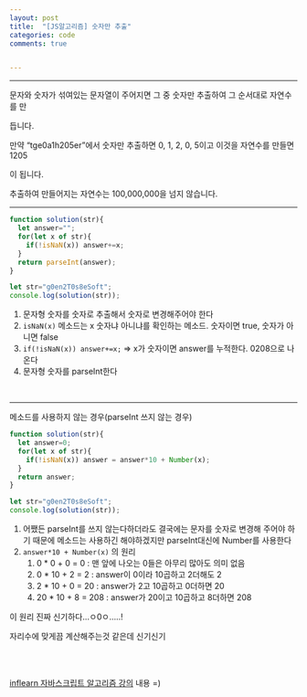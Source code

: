 ```yaml
---
layout: post
title:  "[JS알고리즘] 숫자만 추출"
categories: code 
comments: true


---
```






---

문자와 숫자가 섞여있는 문자열이 주어지면 그 중 숫자만 추출하여 그 순서대로 자연수를 만

듭니다.

만약 “tge0a1h205er”에서 숫자만 추출하면 0, 1, 2, 0, 5이고 이것을 자연수를 만들면 1205

이 됩니다.

추출하여 만들어지는 자연수는 100,000,000을 넘지 않습니다.

---





~~~javascript
function solution(str){
  let answer="";
  for(let x of str){
    if(!isNaN(x)) answer+=x;
  }  
  return parseInt(answer);
}

let str="g0en2T0s8eSoft";
console.log(solution(str));
~~~



1. 문자형 숫자를 숫자로 추출해서 숫자로 변경해주어야 한다
2. `isNaN(x)` 메소드는 x  숫자냐 아니냐를 확인하는 메소드. 숫자이면 true, 숫자가 아니면 false
3. `if(!isNaN(x)) answer+=x;` => x가 숫자이면 answer를 누적한다. 0208으로 나온다
4. 문자형 숫자를 parseInt한다

<br>

---

메소드를 사용하지 않는 경우(parseInt 쓰지 않는 경우)

~~~javascript
function solution(str){
  let answer=0;
  for(let x of str){
    if(!isNaN(x)) answer = answer*10 + Number(x);
  }  
  return answer;
}

let str="g0en2T0s8eSoft";
console.log(solution(str));
~~~

1. 어쨌든 parseInt를 쓰지 않는다하더라도 결국에는 문자를 숫자로 변경해 주어야 하기 때문에 메소드는 사용하긴 해야하겠지만 parseInt대신에 Number를 사용한다
2. `answer*10 + Number(x)` 의 원리
   1. 0 * 0 + 0 = 0  : 맨 앞에 나오는 0들은 아무리 많아도 의미 없음
   2. 0 * 10 + 2 = 2 : answer이 0이라 10곱하고 2더해도 2
   3. 2 * 10 + 0 = 20 : answer가 2고 10곱하고 0더하면 20
   4. 20 * 10 + 8 = 208 : answer가 20이고 10곱하고 8더하면 208



이 원리 진짜 신기하다...ㅇ0ㅇ.....!

자리수에 맞게끔 계산해주는것 같은데 신기신기



<br>

<br>

[inflearn 자바스크립트 알고리즘 강의](https://www.inflearn.com/course/%EC%9E%90%EB%B0%94%EC%8A%A4%ED%81%AC%EB%A6%BD%ED%8A%B8-%EC%95%8C%EA%B3%A0%EB%A6%AC%EC%A6%98-%EB%AC%B8%EC%A0%9C%ED%92%80%EC%9D%B4/dashboard) 내용 =)
